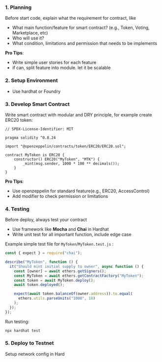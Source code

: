 ### 1. Planning
Before start code, explain what the requirement for contract, like
- What main function/feature for smart contract? (e.g., Token, Voting, Marketplace, etc)
- Who will use it?
- What condition, limitations and permission that needs to be implements

**Pro Tips**:
- Write simple user stories for each feature
- if can, split feature into module. let it be scalable

### 2. Setup Environment
- Use hardhat or Foundry

### 3. Develop Smart Contract
Write smart contract with modular and DRY principle, for example create ERC20 token:
```solidity
// SPDX-License-Identifier: MIT

pragma solidity ^0.8.24

import "@openzeppelin/contracts/token/ERC20/ERC20.sol";

contract MyToken is ERC20 {
	constructor() ERC20("MyToken", "MTK") {
		_mint(msg.sender, 1000 * 100 ** decimals());
	}
}
```

**Pro TIps**:
- Use openzeppelin for standard feature(e.g., ERC20, AccessControl)
- Add modifier to check permission or limitations

### 4. Testing
Before deploy, always test your contract
- Use framework like **Mocha** and **Chai** in Hardhat
- Write unit test for all important function, include edge case

Example simple test file for `MyToken`/`MyToken.test.js` :
```js
const { expect } = require("chai");

describe("MyToken", function () {
  it("Should mint initial supply to owner", async function () {
    const [owner] = await ethers.getSigners();
    const MyToken = await ethers.getContractFactory("MyToken");
    const token = await MyToken.deploy();
    await token.deployed();

    expect(await token.balanceOf(owner.address)).to.equal(
      ethers.utils.parseUnits("1000", 18)
    );
  });
});
```

Run testing:
```bash
npx hardhat test
```


### 5. Deploy to Testnet
Setup network config in Hard